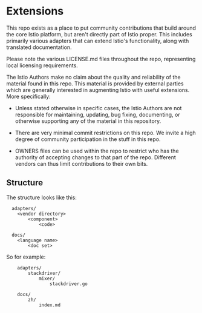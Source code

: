 # Extensions

This repo exists as a place to put community contributions that build around
the core Istio platform, but aren't directly part of Istio proper. This includes
primarily various adapters that can extend Istio's functionality, along with 
translated documentation.

Please note the various LICENSE.md files throughout the repo, representing local licensing requirements.

The Istio Authors make no claim about the quality and reliability of the material found in this repo. This
material is provided by external parties which are generally interested in augmenting Istio with useful
extensions. More specifically:

* Unless stated otherwise in specific cases, the Istio Authors are not responsible for maintaining,
updating, bug fixing, documenting, or otherwise supporting any of the material in this repository.

* There are very minimal commit restrictions on this repo. We invite a high degree of community participation
in the stuff in this repo.

* OWNERS files can be used within the repo to restrict who has the authority of accepting changes to that
part of the repo. Different vendors can thus limit contributions to their own bits.

## Structure

The structure looks like this:
```
  adapters/
    <vendor directory>
        <component>
            <code>
    
  docs/
    <language name>
        <doc set>
```
        
So for example:

```
    adapters/
        stackdriver/
            mixer/
                stackdriver.go
                
    docs/
        zh/
            index.md
```
